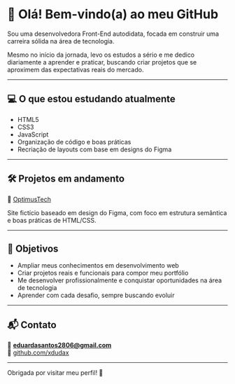 # 👋 Olá! Bem-vindo(a) ao meu GitHub

Sou uma desenvolvedora Front-End autodidata, focada em construir uma carreira sólida na área de tecnologia.

Mesmo no início da jornada, levo os estudos a sério e me dedico diariamente a aprender e praticar, buscando criar projetos que se aproximem das expectativas reais do mercado.

---

## 💻 O que estou estudando atualmente

- HTML5
- CSS3
- JavaScript
- Organização de código e boas práticas
- Recriação de layouts com base em designs do Figma

---

## 🛠️ Projetos em andamento

🔹 [OptimusTech](https://xdudax.github.io/OptimusTech/)

Site fictício baseado em design do Figma, com foco em estrutura semântica e boas práticas de HTML/CSS.

---

## 🌱 Objetivos

- Ampliar meus conhecimentos em desenvolvimento web
- Criar projetos reais e funcionais para compor meu portfólio
- Me desenvolver profissionalmente e conquistar oportunidades na área de tecnologia
- Aprender com cada desafio, sempre buscando evoluir

---

## 📬 Contato

📧 **eduardasantos2806@gmail.com**  
🔗 [github.com/xdudax](https://github.com/xdudax)

---

Obrigada por visitar meu perfil! 🚀
